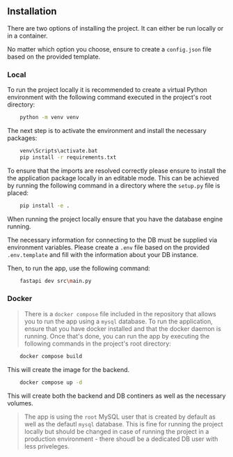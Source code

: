 
## Installation

There are two options of installing the project. It can either be run locally or in a container.

No matter which option you choose, ensure to create a `config.json` file based on the provided template.

### Local

To run the project locally it is recommended to create a virtual Python environment with the following command executed in the project's root directory:

```bash
    python -m venv venv
```

The next step is to activate the environment and install the necessary packages:

```bash
    venv\Scripts\activate.bat
    pip install -r requirements.txt
```

To ensure that the imports are resolved correctly please ensure to install the the application package locally in an editable mode. This can be achieved by running the following command in a directory where the `setup.py` file is placed:

```bash
    pip install -e .
```

When running the project locally ensure that you have the database engine running.

The necessary information for connecting to the DB must be supplied via environment variables. Please create a `.env` file based on the provided `.env.template` and fill with the information about your DB instance.

Then, to run the app, use the following command:

```bash
    fastapi dev src\main.py
```


### Docker
> There is a `docker compose` file included in the repository that allows you to run the app using a `mysql` database. To run the application, ensure that you have docker installed and that the docker daemon is running. Once that's done, you can run the app by executing the following commands in the project's root directory:

```bash
    docker compose build
```

This will create the image for the backend.

```bash
    docker compose up -d 
```

This will create both the backend and DB continers as well as the necessary volumes.

> The app is using the `root` MySQL user that is created by default as well as the defautl `mysql` database. This is fine for running the project locally but should be changed in case of running the project in a production environment - there shoudl be a dedicated DB user with less priveleges.